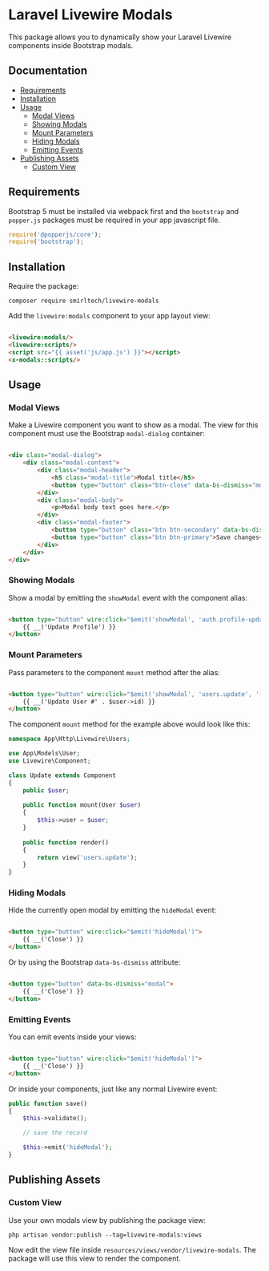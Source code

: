 # Laravel Livewire Modals

This package allows you to dynamically show your Laravel Livewire components inside Bootstrap modals.

## Documentation

- [Requirements](#requirements)
- [Installation](#installation)
- [Usage](#usage)
    - [Modal Views](#modal-views)
    - [Showing Modals](#showing-modals)
    - [Mount Parameters](#mount-parameters)
    - [Hiding Modals](#hiding-modals)
    - [Emitting Events](#emitting-events)
- [Publishing Assets](#publishing-assets)
    - [Custom View](#custom-view)

## Requirements

Bootstrap 5 must be installed via webpack first and the `bootstrap` and `popper.js` packages must be required in your
app javascript file.

```javascript
require('@popperjs/core');
require('bootstrap');
```

## Installation

Require the package:

```console
composer require smirltech/livewire-modals
```

Add the `livewire:modals` component to your app layout view:

```html

<livewire:modals/>
<livewire:scripts/>
<script src="{{ asset('js/app.js') }}"></script>
<x-modals::scripts/>
```

## Usage

### Modal Views

Make a Livewire component you want to show as a modal. The view for this component must use the Bootstrap `modal-dialog`
container:

```html

<div class="modal-dialog">
    <div class="modal-content">
        <div class="modal-header">
            <h5 class="modal-title">Modal title</h5>
            <button type="button" class="btn-close" data-bs-dismiss="modal" aria-label="Close"></button>
        </div>
        <div class="modal-body">
            <p>Modal body text goes here.</p>
        </div>
        <div class="modal-footer">
            <button type="button" class="btn btn-secondary" data-bs-dismiss="modal">Close</button>
            <button type="button" class="btn btn-primary">Save changes</button>
        </div>
    </div>
</div>
```

### Showing Modals

Show a modal by emitting the `showModal` event with the component alias:

```html

<button type="button" wire:click="$emit('showModal', 'auth.profile-update')">
    {{ __('Update Profile') }}
</button>
```

### Mount Parameters

Pass parameters to the component `mount` method after the alias:

```html

<button type="button" wire:click="$emit('showModal', 'users.update', '{{ $user->id }}')">
    {{ __('Update User #' . $user->id) }}
</button>
```

The component `mount` method for the example above would look like this:

```php
namespace App\Http\Livewire\Users;

use App\Models\User;
use Livewire\Component;

class Update extends Component
{
    public $user;
    
    public function mount(User $user)
    {
        $this->user = $user;
    }
    
    public function render()
    {
        return view('users.update');
    }
}
```

### Hiding Modals

Hide the currently open modal by emitting the `hideModal` event:

```html

<button type="button" wire:click="$emit('hideModal')">
    {{ __('Close') }}
</button>
```

Or by using the Bootstrap `data-bs-dismiss` attribute:

```html

<button type="button" data-bs-dismiss="modal">
    {{ __('Close') }}
</button>
```

### Emitting Events

You can emit events inside your views:

```html

<button type="button" wire:click="$emit('hideModal')">
    {{ __('Close') }}
</button>
```

Or inside your components, just like any normal Livewire event:

```php
public function save()
{
    $this->validate();

    // save the record

    $this->emit('hideModal');
}
```

## Publishing Assets

### Custom View

Use your own modals view by publishing the package view:

```console
php artisan vendor:publish --tag=livewire-modals:views
```

Now edit the view file inside `resources/views/vendor/livewire-modals`. The package will use this view to render the
component.
